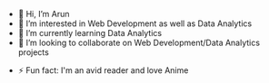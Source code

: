- 👋 Hi, I’m Arun
- 👀 I’m interested in Web Development as well as Data Analytics
- 🌱 I’m currently learning Data Analytics
- 💞️ I’m looking to collaborate on Web Development/Data Analytics projects
<!---- 📫 How to reach me ...--->
- ⚡ Fun fact: I'm an avid reader and love Anime
<!---
Arun-at-github/Arun-at-github is a ✨ special ✨ repository because its `README.md` (this file) appears on your GitHub profile.
You can click the Preview link to take a look at your changes.
--->
